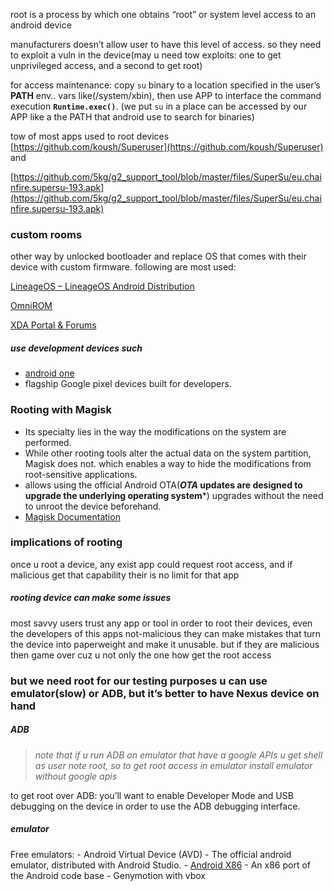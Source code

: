root is a process by which one obtains “root” or system level access to an android device

manufacturers doesn’t allow user to have this level of access. so they need to exploit a vuln in the device(may u need tow exploits: one to get unprivileged access, and a second to get root)

for access maintenance: copy `su` binary to a location specified in the user’s **PATH** env.. vars like(/system/xbin), then use APP to interface the command execution **`Runtime.exec()`**. (we put `su` in a place can be accessed by our APP like a the PATH that android use to search for binaries)

tow of most apps used to root devices [https://github.com/koush/Superuser](https://github.com/koush/Superuser) and

[https://github.com/5kg/g2_support_tool/blob/master/files/SuperSu/eu.chainfire.supersu-193.apk](https://github.com/5kg/g2_support_tool/blob/master/files/SuperSu/eu.chainfire.supersu-193.apk)

### custom rooms

other way by unlocked bootloader and replace OS that comes with their device with custom firmware. following are most used:

[LineageOS – LineageOS Android Distribution](https://lineageos.org/)

[OmniROM](https://omnirom.org/)

[XDA Portal & Forums](https://www.xda-developers.com/)
##### use development devices such
- [android one](https://www.android.com/one/)
- flagship Google pixel devices built for developers.
### Rooting with Magisk
- Its specialty lies in the way the modifications on the system are performed. 
- While other rooting tools alter the actual data on the system partition, Magisk does not. which enables a way to hide the modifications from root-sensitive applications.
- allows using the official Android OTA(***OTA* updates are designed to upgrade the underlying operating system***) upgrades without the need to unroot the device beforehand. 
- [Magisk Documentation](https://topjohnwu.github.io/Magisk/)

### implications of rooting
once u root a device, any exist app could request root access, and if malicious get that capability their is no limit for that app
##### rooting device can make some issues
most savvy users trust any app or tool in order to root their devices, even the developers of this apps not-malicious they can make mistakes that turn the device into paperweight and make it unusable. but if they are malicious then game over cuz u not only the one how get the root access
### but we need root for our testing purposes u can use emulator(slow) or ADB, but it’s better to have Nexus device on hand
##### ADB

> _note that if u run ADB on emulator that have a google APIs u get shell as user note root, so to get root access in emulator install emulator without google apis_

to get root over ADB: you’ll want to enable Developer Mode and USB debugging on the device in order to use the ADB debugging interface.
##### emulator
Free emulators:
	- Android Virtual Device (AVD) - The official android emulator, distributed with Android Studio. 
	- [Android X86](https://www.android-x86.org/) - An x86 port of the Android code base
	- Genymotion with vbox
